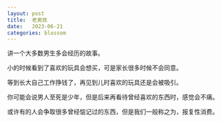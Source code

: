 ```yaml
---
layout: post
title:  老男孩
date:   2023-06-21
categories: blossom
---
```


讲一个大多数男生多会经历的故事。

小的时候看到了喜欢的玩具会想买，可是家长很多时候不会同意。

等到长大自己工作挣钱了，再见到儿时喜欢的玩具还是会被吸引。

你可能会说男人至死是少年，但是后来再看待曾经喜欢的东西时，感觉会不痛。

或许有的人会争取很多曾经惦记过的东西，但是我们一般称之为，报复性消费。